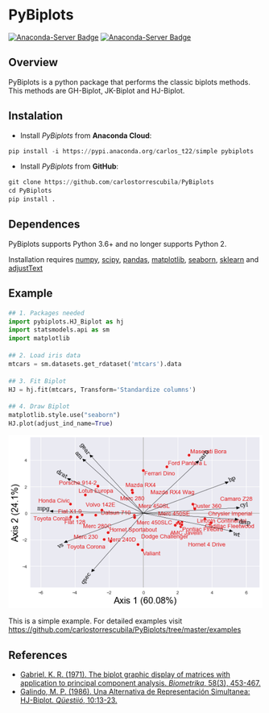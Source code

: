 # PyBiplots 
[![Anaconda-Server Badge](https://anaconda.org/carlos_t22/pybiplots/badges/installer/pypi.svg)](https://pypi.anaconda.org/carlos_t22)
[![Anaconda-Server Badge](https://anaconda.org/carlos_t22/pybiplots/badges/version.svg)](https://anaconda.org/carlos_t22/pybiplots)

## Overview
PyBiplots is a python package that performs the classic biplots methods. This methods are GH-Biplot, JK-Biplot and HJ-Biplot. 

## Instalation
* Install *PyBiplots* from **Anaconda Cloud**:
```python
pip install -i https://pypi.anaconda.org/carlos_t22/simple pybiplots
```

* Install *PyBiplots* from **GitHub**:
```python
git clone https://github.com/carlostorrescubila/PyBiplots
cd PyBiplots
pip install .
```

## Dependences 
PyBiplots supports Python 3.6+ and no longer supports Python 2.

Installation requires [numpy](https://numpy.org/), [scipy](https://www.scipy.org/), [pandas](https://pandas.pydata.org/), [matplotlib](https://matplotlib.org/), [seaborn](https://seaborn.pydata.org/), [sklearn](https://scikit-learn.org/stable/) and [adjustText](https://github.com/Phlya/adjustText)

## Example
```python
## 1. Packages needed
import pybiplots.HJ_Biplot as hj
import statsmodels.api as sm
import matplotlib

## 2. Load iris data
mtcars = sm.datasets.get_rdataset('mtcars').data

## 3. Fit Biplot
HJ = hj.fit(mtcars, Transform='Standardize columns')

## 4. Draw Biplot
matplotlib.style.use("seaborn")
HJ.plot(adjust_ind_name=True)
```

<img src="https://github.com/carlostorrescubila/PyBiplots/blob/master/plots/HJ_example.png" width="600">

This is a simple example. For detailed examples visit https://github.com/carlostorrescubila/PyBiplots/tree/master/examples

## References 
* [Gabriel, K. R. (1971). The biplot graphic display of matrices with application to principal component analysis. *Biometrika*, 58(3), 453-467.](http://ggebiplot.com/Gabriel1971.pdf)
* [Galindo, M. P. (1986). Una Alternativa de Representación Simultanea: HJ-Biplot. *Qüestiió*, 10:13-23.](http://diarium.usal.es/pgalindo/files/2012/07/0article-HJ-1986.pdf)
